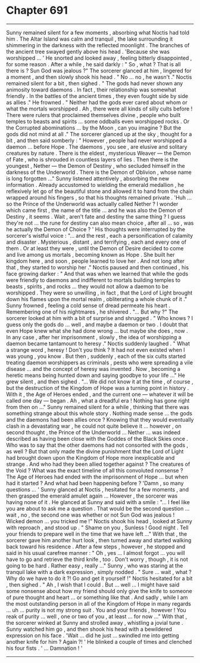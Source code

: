 
# Chapter 691


---

Sunny remained silent for a few moments , absorbing what Noctis had told him . The Altar Island was calm and tranquil , the lake surrounding it shimmering in the darkness with the reflected moonlight . The branches of the ancient tree swayed gently above his head .
'Because she was worshipped … '
He snorted and looked away , feeling bitterly disappointed , for some reason . After a while , he said darkly :
" So , what ? That is all there is ? Sun God was jealous ?"
The sorcerer glanced at him , lingered for a moment , and then slowly shook his head .
" No … no , he wasn't ."
Noctis remained silent for a bit , then sighed .
" The gods had never shown any animosity toward daemons . In fact , their relationship was somewhat friendly . In the battles of the ancient times , they even fought side by side as allies ."
He frowned .
" Neither had the gods ever cared about whom or what the mortals worshipped . Ah , there were all kinds of silly cults before ! There were rulers that proclaimed themselves divine , people who built temples to beasts and spirits … some oddballs even worshipped rocks . Or the Corrupted abominations … by the Moon , can you imagine ? But the gods did not mind at all ."
The sorcerer glanced up at the sky , thought for a bit , and then said somberly :
" However , people had never worshipped a daemon … before Hope . The daemons , you see , are elusive and solitary creatures by nature . There is the eldest , mysterious Weaver — the Demon of Fate , who is shrouded in countless layers of lies . Then there is the youngest , Nether — the Demon of Destiny , who secluded himself in the darkness of the Underworld . There is the Demon of Oblivion , whose name is long forgotten …"
Sunny listened attentively , absorbing the new information . Already accustomed to wielding the emerald medallion , he reflexively let go of the beautiful stone and allowed it to hand from the chain wrapped around his fingers , so that his thoughts remained private .
'Huh … so the Prince of the Underworld was actually called Nether ? I wonder which came first , the name of the title … and he was also the Demon of Destiny , it seems . Wait , aren't fate and destiny the same thing ? I guess they're not … the rune for destiny can also mean choice , after all … so , was he actually the Demon of Choice ? '
His thoughts were interrupted by the sorcerer's wistful voice :
"... and the rest , each a personification of calamity and disaster . Mysterious , distant , and terrifying , each and every one of them . Or at least they were , until the Demon of Desire decided to come and live among us mortals , becoming known as Hope . She built her kingdom here , and soon , people learned to love her . And not long after that , they started to worship her ."
Noctis paused and then continued , his face growing darker :
" And that was when we learned that while the gods were friendly to daemons and indifferent to mortals building temples to beasts , spirits , and rocks … they would not allow a daemon to be worshipped . They were so unwilling , in fact , that the Lord of Light brought down his flames upon the mortal realm , obliterating a whole chunk of it ."
Sunny frowned , feeling a cold sense of dread permeate his heart . Remembering one of his nightmares , he shivered .
"... But why ?"
The sorcerer looked at him with a bit of surprise and shrugged .
" Who knows ? I guess only the gods do … well , and maybe a daemon or two . I doubt that even Hope knew what she had done wrong ... but maybe she does , now . In any case , after her imprisonment , slowly , the idea of worshipping a daemon became tantamount to heresy ."
Noctis suddenly laughed .
" What a strange word , heresy ! Don't you think ? It had not even existed when I was young , you know . But then , suddenly , each of the six cults started treating daemon worshippers as criminals , pests who were spreading a vile disease ... and the concept of heresy was invented . Now , becoming a heretic means being hunted down and saying goodbye to your life …"
He grew silent , and then sighed .
"... We did not know it at the time , of course , but the destruction of the Kingdom of Hope was a turning point in history . With it , the Age of Heroes ended , and the current one — whatever it will be called one day — began . Ah , what a dreadful era ! Nothing has gone right from then on …"
Sunny remained silent for a while , thinking that there was something strange about this whole story . Nothing made sense … the gods and the daemons had been allies once ? Knowing that they would eventually clash in a devastating war , he could not quite believe it … however , on second thought , the Prince of the Underworld … Nether … was indeed described as having been close with the Goddes of the Black Skies once .
Who was to say that the other daemons had not consorted with the gods , as well ?
But that only made the divine punishment that the Lord of Light had brought down upon the Kingdom of Hope more inexplicable and strange . And who had they been allied together against ? The creatures of the Void ? What was the exact timeline of all this convoluted nonsense ? The Age of Heroes had ended with the imprisonment of Hope … but when had it started ? And what had been happening before ?
'Damn , so many questions … '
Sunny glanced at Noctis , hesitated for a few moments , and then grasped the emerald amulet again …
However , the sorcerer was having none of it . He glanced at Sunny and said with a smile :
"... I feel like you are about to ask me a question . That would be the second question … wait , no , the second one was whether or not Sun God was jealous ! Wicked demon … you tricked me !"
Noctis shook his head , looked at Sunny with reproach , and stood up .
" Shame on you , Sunless ! Good night . Tell your friends to prepare well in the time that we have left …"
With that , the sorcerer gave him another hurt look , then turned away and started walking back toward his residence .
After a few steps , however , he stopped and said in his usual carefree manner :
" Oh , yes … I almost forgot … you will have to go and retrieve the third knife , too . Don't worry , though , it is not going to be hard . Rather easy , really ..."
Sunny , who was staring at the tranquil lake with a dark expression , simply nodded .
" Sure … wait , what ? Why do we have to do it ?! Go and get it yourself !"
Noctis hesitated for a bit , then sighed .
" Ah , I wish that I could . But … well … I might have said some nonsense about how my friend should only give the knife to someone of pure thought and heart … or something like that . And sadly , while I am the most outstanding person in all of the Kingdom of Hope in many regards … uh … purity is not my strong suit . You and your friends , however ! You reak of purity … well , one or two of you , at least … for now …"
With that , the sorcerer winked at Sunny and strolled away , whistling a jovial tune .
Sunny watched him go , and then shook his head with a bewildered expression on his face .
'Wait … did he just … swindled me into getting another knife for him ? Again ?! '
He blinked a couple of times and clenched his four fists .
' ... Damnation ! '

---

